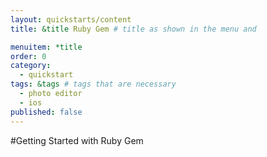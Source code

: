 ```yaml
---
layout: quickstarts/content
title: &title Ruby Gem # title as shown in the menu and 

menuitem: *title
order: 0
category: 
  - quickstart
tags: &tags # tags that are necessary
  - photo editor 
  - ios
published: false
---
```


#Getting Started with Ruby Gem
